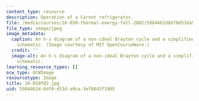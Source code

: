 ```yaml
---
content_type: resource
description: Operation of a Carnot refrigerator.
file: /media/courses/16-050-thermal-energy-fall-2002/5984462d8df0d53da9ca3ef8843f1905_16-050f02.jpg
file_type: image/jpeg
image_metadata:
  caption: An h-s diagram of a non-ideal Brayton cycle and a simplified gas turbine
    schematic. (Image courtesy of MIT OpenCourseWare.)
  credit: ''
  image-alt: An h-s diagram of a non-ideal Brayton cycle and a simplified gas turbine
    schematic.
learning_resource_types: []
ocw_type: OCWImage
resourcetype: Image
title: 16-050f02.jpg
uid: 5984462d-8df0-d53d-a9ca-3ef8843f1905
---
```

